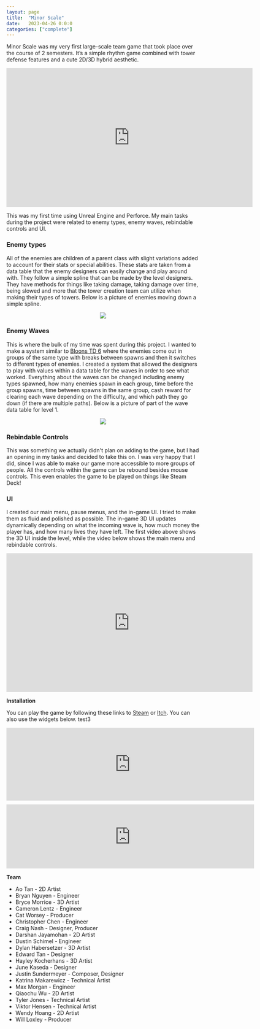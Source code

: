 ```yaml
---
layout: page
title:  "Minor Scale"
date:   2023-04-26 0:0:0
categories: ["complete"]
---
```

Minor Scale was my very first large-scale team game that took place over the course of 2 semesters. It’s a simple rhythm game combined with tower defense features and a cute 2D/3D hybrid aesthetic.

<center><iframe width="642" height="362" src="https://www.youtube-nocookie.com/embed/gT3EOulVUow?si=XvPZxlDXvWLT-nsu" title="YouTube video player" frameborder="0" allow="accelerometer; autoplay; clipboard-write; encrypted-media; gyroscope; picture-in-picture; web-share" referrerpolicy="strict-origin-when-cross-origin" allowfullscreen></iframe></center>

This was my first time using Unreal Engine and Perforce. My main tasks during the project were related to enemy types, enemy waves, rebindable controls and UI.

### Enemy types
All of the enemies are children of a parent class with slight variations added to account for their stats or special abilities. These stats are taken from a data table that the enemy designers can easily change and play around with. They follow a simple spline that can be made by the level designers. They have methods for things like taking damage, taking damage over time, being slowed and more that the tower creation team can utilize when making their types of towers. Below is a picture of enemies moving down a simple spline.

<center><img src="{{ '/assets/img/EnemyPhoto.png' }}" id="enemy-img"></center>

### Enemy Waves
This is where the bulk of my time was spent during this project. I wanted to make a system similar to [Bloons TD 6][bloons-steam] where the enemies come out in groups of the same type with breaks between spawns and then it switches to different types of enemies. I created a system that allowed the designers to play with values within a data table for the waves in order to see what worked. Everything about the waves can be changed including enemy types spawned, how many enemies spawn in each group, time before the group spawns, time between spawns in the same group, cash reward for clearing each wave depending on the difficulty, and which path they go down (if there are multiple paths). Below is a picture of part of the wave data table for level 1.

<center><img src="{{ '/assets/img/WavesPhoto.png' }}" id="waves-img"></center>

### Rebindable Controls
This was something we actually didn't plan on adding to the game, but I had an opening in my tasks and decided to take this on. I was very happy that I did, since I was able to make our game more accessible to more groups of people. All the controls within the game can be rebound besides mouse controls. This even enables the game to be played on things like Steam Deck!

### UI
I created our main menu, pause menus, and the in-game UI. I tried to make them as fluid and polished as possible. The in-game 3D UI updates dynamically depending on what the incoming wave is, how much money the player has, and how many lives they have left. The first video above shows the 3D UI inside the level, while the video below shows the main menu and rebindable controls.

<center><iframe width="642" height="362" src="https://www.youtube-nocookie.com/embed/SOFNBFVjhWE?si=rQBwblIpLVV-NTpU" title="YouTube video player" frameborder="0" allow="accelerometer; autoplay; clipboard-write; encrypted-media; gyroscope; picture-in-picture; web-share" referrerpolicy="strict-origin-when-cross-origin" allowfullscreen></iframe></center>

**Installation** 

You can play the game by following these links to [Steam][ms-steam] or [Itch][ms-itch]. You can also use the widgets below. test3

<center><iframe src="https://store.steampowered.com/widget/2376030/" frameborder="0" width="646" height="190"></iframe></center>
<div style="height:10px;font-size:1px;">&nbsp;</div>
<center><iframe frameborder="0" src="https://itch.io/embed/1948909?bg_color=dbdbeb&amp;fg_color=222222&amp;link_color=6d75f9&amp;border_color=00b58f" width="646" height="167"><a href="https://minor-scale-dev.itch.io/minor-scale">Minor Scale by Keyboard Critter Co, CosmicQuail, Dustin Schimel, mmorg00, wenylli, Viktor the Great</a></iframe></center>

**Team** 
- Ao Tan - 2D Artist
- Bryan Nguyen - Engineer
- Bryce Morrice - 3D Artist
- Cameron Lentz - Engineer
- Cat Worsey - Producer
- Christopher Chen - Engineer
- Craig Nash - Designer, Producer
- Darshan Jayamohan - 2D Artist
- Dustin Schimel - Engineer
- Dylan Habersetzer - 3D Artist
- Edward Tan - Designer
- Hayley Kocherhans - 3D Artist
- June Kaseda - Designer
- Justin Sundermeyer - Composer, Designer
- Katrina Makarewicz - Technical Artist
- Max Morgan - Engineer
- Qiaochu Wu - 2D Artist
- Tyler Jones - Technical Artist
- Viktor Hensen - Technical Artist
- Wendy Hoang - 2D Artist
- Will Loxley - Producer

[ms-steam]: https://store.steampowered.com/app/2376030/Minor_Scale/
[ms-itch]: https://minor-scale-dev.itch.io/minor-scale
[bloons-steam]: https://store.steampowered.com/app/960090/Bloons_TD_6/